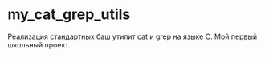 # my_cat_grep_utils
Реализация стандартных баш утилит cat и grep на языке C. Мой первый школьный проект.
